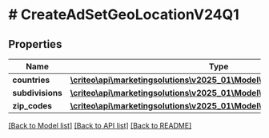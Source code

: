 # # CreateAdSetGeoLocationV24Q1

## Properties

Name | Type | Description | Notes
------------ | ------------- | ------------- | -------------
**countries** | [**\criteo\api\marketingsolutions\v2025_01\Model\AdSetTargetingRuleV24Q1**](AdSetTargetingRuleV24Q1.md) |  | [optional]
**subdivisions** | [**\criteo\api\marketingsolutions\v2025_01\Model\AdSetTargetingRuleV24Q1**](AdSetTargetingRuleV24Q1.md) |  | [optional]
**zip_codes** | [**\criteo\api\marketingsolutions\v2025_01\Model\AdSetTargetingRuleV24Q1**](AdSetTargetingRuleV24Q1.md) |  | [optional]

[[Back to Model list]](../../README.md#models) [[Back to API list]](../../README.md#endpoints) [[Back to README]](../../README.md)
